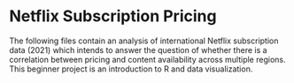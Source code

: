 # Netflix Subscription Pricing
The following files contain an analysis of international Netflix subscription data (2021) which intends to answer the question of whether there is a correlation between pricing and content availability
across multiple regions. This beginner project is an introduction to R and data visualization. 
